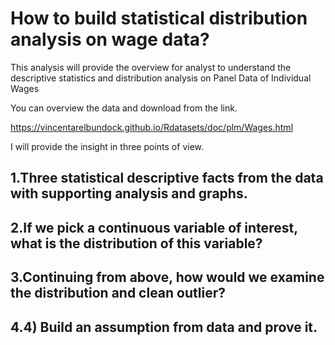 # How to build statistical distribution analysis on wage data?
This analysis will provide the overview for analyst to understand the descriptive statistics and distribution analysis on Panel Data of Individual Wages

You can overview the data and download from the link.

https://vincentarelbundock.github.io/Rdatasets/doc/plm/Wages.html

I will provide the insight in three points of view.

## 1.Three statistical descriptive facts from the data with supporting analysis and graphs.

## 2.If we pick a continuous variable of interest, what is the distribution of this variable?

## 3.Continuing from above, how would we examine the distribution and clean outlier?

## 4.4)	Build an assumption from data and prove it.

